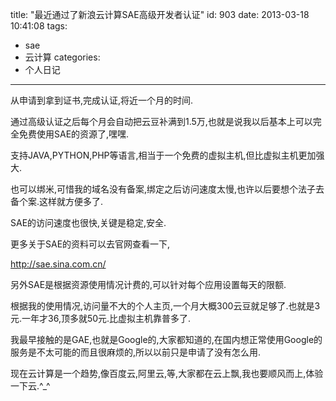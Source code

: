 title: "最近通过了新浪云计算SAE高级开发者认证"
id: 903
date: 2013-03-18 10:41:08
tags: 
- sae
- 云计算
categories: 
- 个人日记
---

从申请到拿到证书,完成认证,将近一个月的时间.

通过高级认证之后每个月会自动把云豆补满到1.5万,也就是说我以后基本上可以完全免费使用SAE的资源了,嘿嘿.

支持JAVA,PYTHON,PHP等语言,相当于一个免费的虚拟主机,但比虚拟主机更加强大.

也可以绑米,可惜我的域名没有备案,绑定之后访问速度太慢,也许以后要想个法子去备个案.这样就方便多了.

SAE的访问速度也很快,关键是稳定,安全.

更多关于SAE的资料可以去官网查看一下,

http://sae.sina.com.cn/

另外SAE是根据资源使用情况计费的,可以针对每个应用设置每天的限额.

根据我的使用情况,访问量不大的个人主页,一个月大概300云豆就足够了.也就是3元.一年才36,顶多就50元.比虚拟主机靠普多了.

我最早接触的是GAE,也就是Google的,大家都知道的,在国内想正常使用Google的服务是不太可能的而且很麻烦的,所以以前只是申请了没有怎么用.

现在云计算是一个趋势,像百度云,阿里云,等,大家都在云上飘,我也要顺风而上,体验一下云.^_^